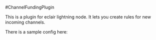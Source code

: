 #ChannelFundingPlugin

This is a plugin for eclair lightning node.
It lets you create rules for new incoming channels.

There is a sample config here: 


